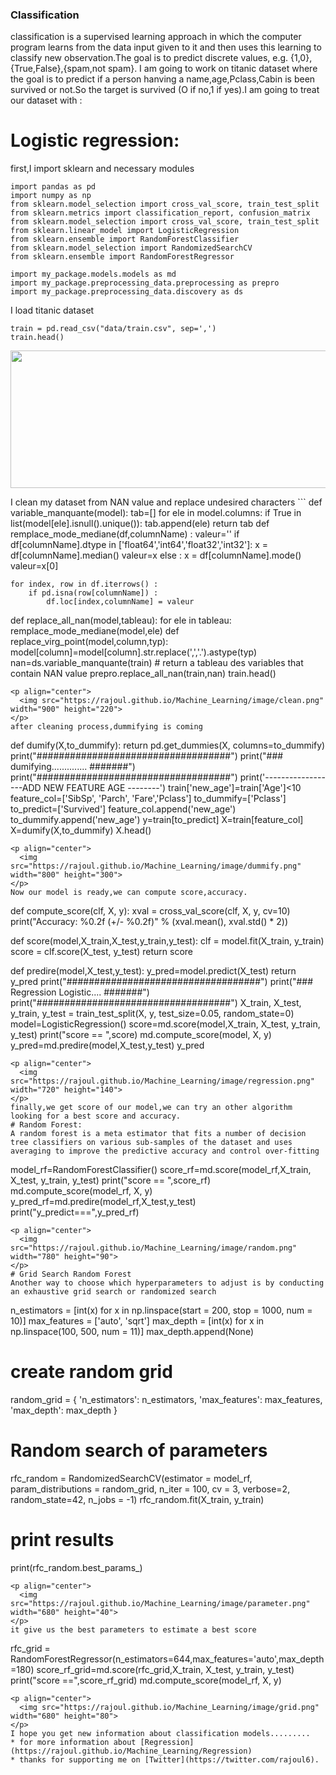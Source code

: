 ### Classification
classification is a supervised learning approach in which the computer program learns from the data input given to it and then
uses this learning to classify new observation.The goal is to predict discrete values, e.g. {1,0},{True,False},{spam,not spam}.
I am going to work on titanic dataset where the goal is to predict if a person hanving a name,age,Pclass,Cabin is been survived
or not.So the target is survived (O if no,1 if yes).I am going to treat our dataset with :
# Logistic regression:
first,I import sklearn and necessary modules
```
import pandas as pd
import numpy as np
from sklearn.model_selection import cross_val_score, train_test_split
from sklearn.metrics import classification_report, confusion_matrix
from sklearn.model_selection import cross_val_score, train_test_split
from sklearn.linear_model import LogisticRegression
from sklearn.ensemble import RandomForestClassifier
from sklearn.model_selection import RandomizedSearchCV
from sklearn.ensemble import RandomForestRegressor

import my_package.models.models as md
import my_package.preprocessing_data.preprocessing as prepro
import my_package.preprocessing_data.discovery as ds
```
I load titanic dataset
```
train = pd.read_csv("data/train.csv", sep=',')
train.head()
```
<p align="center">
  <img src="https://rajoul.github.io/Machine_Learning/image/head.png" width="860" height="220">
</p>
I clean my dataset from NAN value and replace undesired characters
```
def variable_manquante(model):
    tab=[]
    for ele in model.columns:
        if True in list(model[ele].isnull().unique()):
            tab.append(ele)     
    return tab
def remplace_mode_mediane(df,columnName) :
    valeur=''
    if df[columnName].dtype in ['float64','int64','float32','int32']:
        x = df[columnName].median()
        valeur=x
    else :
        x = df[columnName].mode()
        valeur=x[0]
        
    for index, row in df.iterrows() :
        if pd.isna(row[columnName]) :
            df.loc[index,columnName] = valeur
def replace_all_nan(model,tableau):
	for ele in tableau:
		remplace_mode_mediane(model,ele)
def replace_virg_point(model,column,typ):
	model[column]=model[column].str.replace(',','.').astype(typ)
nan=ds.variable_manquante(train) # return a tableau des variables that contain NAN value
prepro.replace_all_nan(train,nan)
train.head()
```
<p align="center">
  <img src="https://rajoul.github.io/Machine_Learning/image/clean.png" width="900" height="220">
</p>
after cleaning process,dummifying is coming
```
def dumify(X,to_dummify):
    return pd.get_dummies(X, columns=to_dummify)
print("###################################")
print("### dumifying.............. #######")
print("###################################")
print('------------------ADD NEW FEATURE AGE --------')
train['new_age']=train['Age']<10
feature_col=['SibSp', 'Parch', 'Fare','Pclass']
to_dummify=['Pclass']
to_predict=['Survived']
feature_col.append('new_age')
to_dummify.append('new_age')
y=train[to_predict]
X=train[feature_col]
X=dumify(X,to_dummify)
X.head()
```
<p align="center">
  <img src="https://rajoul.github.io/Machine_Learning/image/dummify.png" width="800" height="300">
</p>
Now our model is ready,we can compute score,accuracy.
```
def compute_score(clf, X, y):
	xval = cross_val_score(clf, X, y, cv=10)
	print("Accuracy: %0.2f (+/- %0.2f)" % (xval.mean(), xval.std() * 2))
    
def score(model,X_train,X_test,y_train,y_test):
	clf = model.fit(X_train, y_train)
	score = clf.score(X_test, y_test)
	return score

def predire(model,X_test,y_test):
	y_pred=model.predict(X_test)
	return y_pred
print("###################################")
print("### Regression Logistic.... #######")
print("###################################")
X_train, X_test, y_train, y_test = train_test_split(X, y, test_size=0.05, random_state=0)
model=LogisticRegression()
score=md.score(model,X_train, X_test, y_train, y_test)
print("score == ",score)
md.compute_score(model, X, y)
y_pred=md.predire(model,X_test,y_test)
y_pred
```
<p align="center">
  <img src="https://rajoul.github.io/Machine_Learning/image/regression.png" width="720" height="140">
</p>
finally,we get score of our model,we can try an other algorithm looking for a best score and accuracy.
# Random Forest:
A random forest is a meta estimator that fits a number of decision tree classifiers on various sub-samples of the dataset and uses averaging to improve the predictive accuracy and control over-fitting
```
model_rf=RandomForestClassifier()
score_rf=md.score(model_rf,X_train, X_test, y_train, y_test)
print("score == ",score_rf)
md.compute_score(model_rf, X, y)
y_pred_rf=md.predire(model_rf,X_test,y_test)
print("y_predict===",y_pred_rf)
```
<p align="center">
  <img src="https://rajoul.github.io/Machine_Learning/image/random.png" width="780" height="90">
</p>
# Grid Search Random Forest
Another way to choose which hyperparameters to adjust is by conducting an exhaustive grid search or randomized search
```
n_estimators = [int(x) for x in np.linspace(start = 200, stop = 1000, num = 10)]
max_features = ['auto', 'sqrt']
max_depth = [int(x) for x in np.linspace(100, 500, num = 11)]
max_depth.append(None)
# create random grid
random_grid = {
 'n_estimators': n_estimators,
 'max_features': max_features,
 'max_depth': max_depth
 }
# Random search of parameters
rfc_random = RandomizedSearchCV(estimator = model_rf, param_distributions = random_grid, n_iter = 100, cv = 3, verbose=2, random_state=42, n_jobs = -1)
rfc_random.fit(X_train, y_train)
# print results
print(rfc_random.best_params_)
```
<p align="center">
  <img src="https://rajoul.github.io/Machine_Learning/image/parameter.png" width="680" height="40">
</p>
it give us the best parameters to estimate a best score
```
rfc_grid = RandomForestRegressor(n_estimators=644,max_features='auto',max_depth=180)
score_rf_grid=md.score(rfc_grid,X_train, X_test, y_train, y_test)
print("score ==",score_rf_grid)
md.compute_score(model_rf, X, y)
```
<p align="center">
  <img src="https://rajoul.github.io/Machine_Learning/image/grid.png" width="680" height="80">
</p>
I hope you get new information about classification models.........
* for more information about [Regression](https://rajoul.github.io/Machine_Learning/Regression)
* thanks for supporting me on [Twitter](https://twitter.com/rajoul6).






